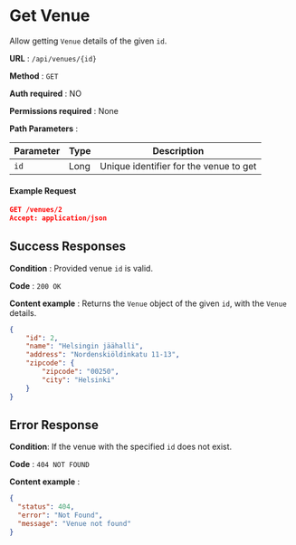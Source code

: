 # Get Venue

Allow getting `Venue` details of the given `id`.

**URL** : `/api/venues/{id}`

**Method** : `GET`

**Auth required** : NO

**Permissions required** : None

**Path Parameters** :

| Parameter | Type | Description                            |
| --------- | ---- | -------------------------------------- |
| `id`      | Long | Unique identifier for the venue to get |

#### Example Request

```json
GET /venues/2
Accept: application/json
```

## Success Responses

**Condition** : Provided venue `id` is valid.

**Code** : `200 OK`

**Content example** : Returns the `Venue` object of the given `id`, with the `Venue` details.

```json
{
    "id": 2,
    "name": "Helsingin jäähalli",
    "address": "Nordenskiöldinkatu 11-13",
    "zipcode": {
        "zipcode": "00250",
        "city": "Helsinki"
    }
}
```

## Error Response

**Condition**: If the venue with the specified `id` does not exist.

**Code** : `404 NOT FOUND`

**Content example** :

```json
{
  "status": 404,
  "error": "Not Found",
  "message": "Venue not found"
}
```

